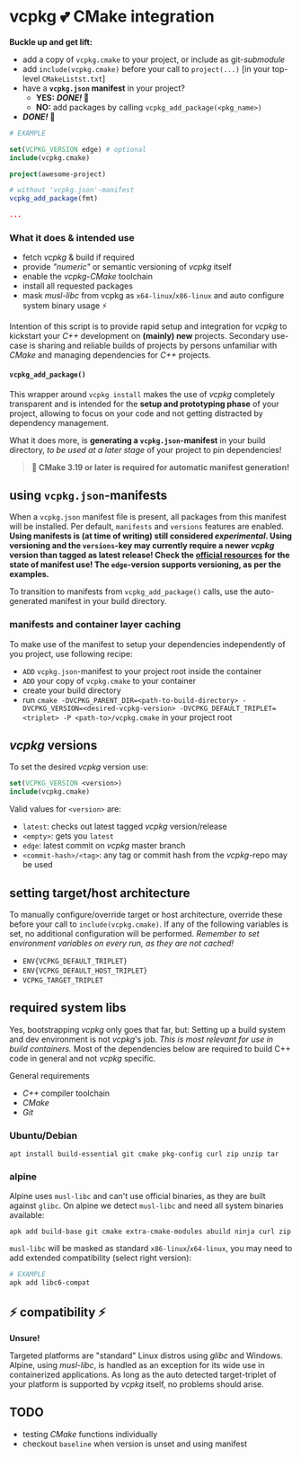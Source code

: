 # vcpkg 💕 CMake integration
**Buckle up and get lift:**
* add a copy of `vcpkg.cmake` to your project, or include as git-*submodule*
* add `include(vcpkg.cmake)` before your call to `project(...)` [in your top-level `CMakeListst.txt`]
* have a **`vcpkg.json` manifest** in your project?
  * **YES:** ***DONE!* 🚀**
  * **NO:** add packages by calling `vcpkg_add_package(<pkg_name>)`
* ***DONE!* 🚀**

```cmake
# EXAMPLE

set(VCPKG_VERSION edge) # optional
include(vcpkg.cmake)

project(awesome-project)

# without 'vcpkg.json'-manifest
vcpkg_add_package(fmt)

...
```

### What it does & intended use
* fetch *vcpkg* & build if required
* provide *"numeric"* or semantic versioning of *vcpkg* itself
* enable the *vcpkg*-*CMake* toolchain
* install all requested packages
* mask *musl-libc* from vcpkg as `x64-linux`/`x86-linux` and auto configure system binary usage ⚡

Intention of this script is to provide rapid setup and integration for *vcpkg* to kickstart your *C++* development on **(mainly) new** projects. Secondary use-case is sharing and reliable builds of projects by persons unfamiliar with *CMake* and managing dependencies for *C++* projects.

#### `vcpkg_add_package()`
This wrapper around `vcpkg install` makes the use of *vcpkg* completely transparent and is intended for the **setup and prototyping phase** of your project, allowing to focus on your code and not getting distracted by dependency management.

What it does more, is **generating a `vcpkg.json`-manifest** in your build directory, *to be used at a later stage* of your project to pin dependencies!
> **📌 CMake 3.19 or later is required for automatic manifest generation!**

## using `vcpkg.json`-manifests
When a `vcpkg.json` manifest file is present, all packages from this manifest will be installed. Per default, `manifests` and `versions` features are enabled. **Using manifests is (at time of writing) still considered *experimental*. Using versioning and the `versions`-key may currently require a newer *vcpkg* version than tagged as latest release! Check the [official resources](https://github.com/microsoft/vcpkg) for the state of manifest use! The `edge`-version supports versioning, as per the examples.**

To transition to manifests from `vcpkg_add_package()` calls, use the auto-generated manifest in your build directory.

### manifests and container layer caching
To make use of the manifest to setup your dependencies independently of you project, use following recipe:
* `ADD` `vcpkg.json`-manifest to your project root inside the container
* `ADD` your copy of `vcpkg.cmake` to your container
* create your build directory
* run `cmake -DVCPKG_PARENT_DIR=<path-to-build-directory> -DVCPKG_VERSION=<desired-vcpkg-version> -DVCPKG_DEFAULT_TRIPLET=<triplet> -P <path-to>/vcpkg.cmake` in your project root


## *vcpkg* versions
To set the desired *vcpkg* version use:
```cmake
set(VCPKG_VERSION <version>)
include(vcpkg.cmake)
```

Valid values for `<version>` are:
* `latest`: checks out latest tagged *vcpkg* version/release
* `<empty>`: gets you `latest`
* `edge`: latest commit on *vcpkg* master branch
* `<commit-hash>/<tag>`: any tag or commit hash from the *vcpkg*-repo may be used
  
  
## setting target/host architecture
To manually configure/override target or host architecture, override these before your call to `include(vcpkg.cmake)`. If any of the following variables is set, no additional configuration will be performed. *Remember to set environment variables on every run, as they are not cached!*
* `ENV{VCPKG_DEFAULT_TRIPLET}`
* `ENV{VCPKG_DEFAULT_HOST_TRIPLET}`
* `VCPKG_TARGET_TRIPLET`


## required system libs
Yes, bootstrapping *vcpkg* only goes that far, but: Setting up a build system and dev environment is not *vcpkg*'s job.
*This is most relevant for use in build containers.* Most of the dependencies below are required to build C++ code in general and not *vcpkg* specific.

General requirements
* *C++* compiler toolchain
* *CMake*
* *Git*

### Ubuntu/Debian
```
apt install build-essential git cmake pkg-config curl zip unzip tar 
```

### alpine
Alpine uses `musl-libc` and can't use official binaries, as they are built against `glibc`. On alpine we detect `musl-libc` and need all system binaries available:
```
apk add build-base git cmake extra-cmake-modules abuild ninja curl zip
```
`musl-libc` will be masked as standard `x86-linux`/`x64-linux`, you may need to add extended compatibility (select right version):
```bash
# EXAMPLE
apk add libc6-compat
```


## ⚡ compatibility ⚡
**Unsure!**

Targeted platforms are "standard" Linux distros using *glibc* and Windows. Alpine, using *musl-libc*, is handled as an exception for its wide use in containerized applications. As long as the auto detected target-triplet of your platform is supported by *vcpkg* itself, no problems should arise.


## TODO
* testing *CMake* functions individually
* checkout `baseline` when version is unset and using manifest
